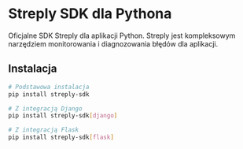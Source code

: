 # Streply SDK dla Pythona

Oficjalne SDK Streply dla aplikacji Python. Streply jest kompleksowym narzędziem monitorowania i diagnozowania błędów dla aplikacji.

## Instalacja

```bash
# Podstawowa instalacja
pip install streply-sdk

# Z integracją Django
pip install streply-sdk[django]

# Z integracją Flask
pip install streply-sdk[flask]